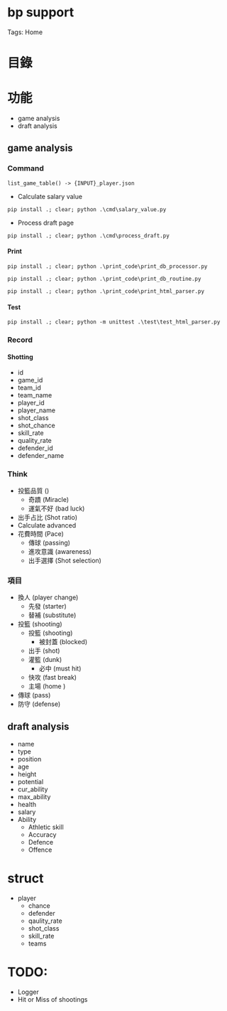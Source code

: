 # bp support

Tags: Home

# 目錄

# 功能

- game analysis
- draft analysis

## game analysis

### Command 

```
list_game_table() -> {INPUT}_player.json
```

- Calculate salary value
```
pip install .; clear; python .\cmd\salary_value.py
```

- Process draft page
```
pip install .; clear; python .\cmd\process_draft.py
```

#### Print

```
pip install .; clear; python .\print_code\print_db_processor.py
```

```
pip install .; clear; python .\print_code\print_db_routine.py
```

```
pip install .; clear; python .\print_code\print_html_parser.py
```

#### Test

```
pip install .; clear; python -m unittest .\test\test_html_parser.py
```

### Record

#### Shotting

- id
- game_id
- team_id
- team_name
- player_id
- player_name
- shot_class
- shot_chance
- skill_rate
- quality_rate
- defender_id
- defender_name

### Think

- 投籃品質 ()
    - 奇蹟 (Miracle)
    - 運氣不好 (bad luck)
- 出手占比 (Shot ratio)
- Calculate advanced
- 花費時間 (Pace)
    - 傳球 (passing)
    - 進攻意識 (awareness)
    - 出手選擇 (Shot selection)

### 項目

- 換人 (player change)
    - 先發 (starter)
    - 替補 (substitute)
- 投籃 (shooting)
    - 投籃 (shooting)
        - 被封蓋 (blocked)
    - 出手 (shot)
    - 灌籃 (dunk)
        - 必中 (must hit)
    - 快攻 (fast break)
    - 主場 (home )
- 傳球 (pass)
- 防守 (defense)

## draft analysis

- name
- type
- position
- age
- height
- potential
- cur_ability
- max_ability
- health
- salary
- Ability
    - Athletic skill
    - Accuracy
    - Defence
    - Offence

# struct

- player
    - chance
    - defender
    - qaulity_rate
    - shot_class
    - skill_rate
    - teams

# TODO:

- Logger
- Hit or Miss of shootings